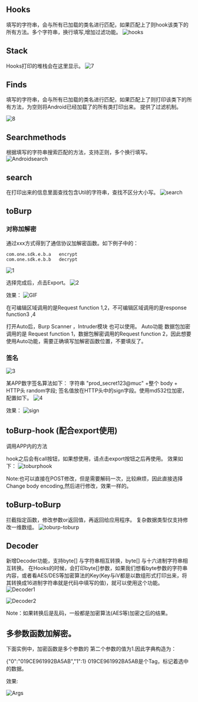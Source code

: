 ## Hooks
填写的字符串，会与所有已加载的类名进行匹配，如果匹配上了则hook该类下的所有方法。多个字符串，换行填写,增加过滤功能。
![hooks](images/hooks.png)

## Stack
Hooks打印的堆栈会在这里显示。
![7](images/7.png)

## Finds
填写的字符串，会与所有已加载的类名进行匹配，如果匹配上了则打印该类下的所有方法，为空则将Android已经加载了的所有类打印出来。
提供了过滤机制。

![8](images/8.png)

## Searchmethods
根据填写的字符串搜索匹配的方法，支持正则，多个换行填写。
![Androidsearch](images/Androidsearch.png)

## search
在打印出来的信息里面查找包含Util的字符串，查找不区分大小写。
![search](images/search.png)


## toBurp

### 对称加解密

通过xxx方式得到了通信协议加解密函数。如下例子中的：
```
com.one.sdk.e.b.a   encrypt
com.one.sdk.e.b.b   decrypt 
```
![1](images/1.png)

选择完成后，点击Export。
![2](images/2.png)

效果：
![GIF](images/post.gif)

在可编辑区域调用的是Request function 1,2，不可编辑区域调用的是response function3 ,4

打开Auto后，Burp Scanner ，Intruder模块 也可以使用。
Auto功能 数据包加密调用的是 Request function 1，数据包解密调用的Request function 2，因此想要使用Auto功能，需要正确填写加解密函数位置，不要填反了。

### 签名
![3](images/3.png)

某APP数字签名算法如下：
字符串  "prod_secret123@muc" +整个 body + HTTP头 random字段;
签名值放在HTTP头中的sign字段。使用md532位加密，配置如下。
![4](images/4.png)

效果：
![sign](images/sign.gif)



## toBurp-hook (配合export使用)
调用APP内的方法

hook之后会有call按钮，如果想使用，请点击export按钮之后再使用。
效果如下：
![toburphook](images/toburphook.gif)

Note:也可以直接在POST修改，但是需要解码一次，比较麻烦，因此直接选择Change body encoding,然后进行修改，效果一样的。

## toBurp-toBurp
拦截指定函数，修改参数or返回值，再返回给应用程序。
复杂数据类型仅支持修改一维数组。
![toburp-toburp](images/toburp-toburp.gif)

## Decoder
新增Decoder功能，支持byte[] 与字符串相互转换，byte[] 与十六进制字符串相互转换。
在Hooks的时候，会打印byte[]参数，如果我们想看byte参数的字符串内容，或者看AES/DES等加密算法的Key(Key与iV都是以数组形式打印出来，将其转换成16进制字符串就是代码中填写的值)，就可以使用这个功能。
![Decoder1](images/Decoder1.png)

![Decoder2](images/Decoder2.png)

Note：如果转换后是乱码，一般都是加密算法(AES等)加密之后的结果。


## 多参数函数加解密。

下面实例中，加密函数是多个参数的 第二个参数的值为1.因此字典构造为：

{"0":"019CE961992BA5AB","1":1}
019CE961992BA5AB是个Tag，标记着选中的数据。

效果:

![Args](images/Args.gif)